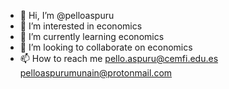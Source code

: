 - 👋 Hi, I’m @pelloaspuru
- 👀 I’m interested in economics
- 🌱 I’m currently learning economics
- 💞️ I’m looking to collaborate on economics
- 📫 How to reach me pello.aspuru@cemfi.edu.es pelloaspurumunain@protonmail.com

<!---
pelloaspurumunain/pelloaspurumunain is a ✨ special ✨ repository because its `README.md` (this file) appears on your GitHub profile.
You can click the Preview link to take a look at your changes.
--->
